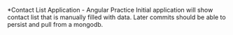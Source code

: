 *Contact List Application - Angular Practice
Initial application will show contact list that is manually filled with data. Later commits should be able to persist and pull from a mongodb.